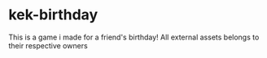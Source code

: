 # kek-birthday
This is a game i made for a friend's birthday!
All external assets belongs to their respective owners
